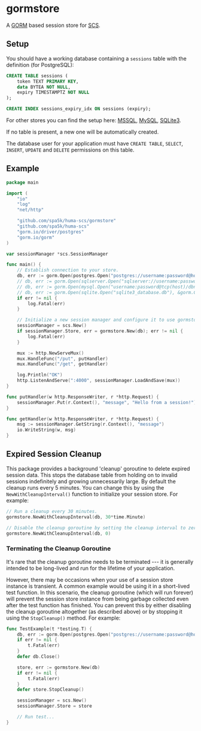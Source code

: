# gormstore

A [GORM](https://github.com/go-gorm/gorm) based session store for [SCS](https://github.com/spa5k/huma-scs).

## Setup

You should have a working database containing a `sessions` table with the definition (for PostgreSQL):

```sql
CREATE TABLE sessions (
	token TEXT PRIMARY KEY,
	data BYTEA NOT NULL,
	expiry TIMESTAMPTZ NOT NULL
);

CREATE INDEX sessions_expiry_idx ON sessions (expiry);
```
For other stores you can find the setup here: [MSSQL](https://github.com/spa5k/huma-scs/tree/master/mssqlstore), [MySQL](https://github.com/spa5k/huma-scs/tree/master/mysqlstore), [SQLite3](https://github.com/spa5k/huma-scs/tree/master/sqlite3store).

If no table is present, a new one will be automatically created.

The database user for your application must have `CREATE TABLE`, `SELECT`, `INSERT`, `UPDATE` and `DELETE` permissions on this table.

## Example

```go
package main

import (
	"io"
	"log"
	"net/http"

	"github.com/spa5k/huma-scs/gormstore"
	"github.com/spa5k/huma-scs"
	"gorm.io/driver/postgres"
	"gorm.io/gorm"
)

var sessionManager *scs.SessionManager

func main() {
	// Establish connection to your store.
	db, err := gorm.Open(postgres.Open("postgres://username:password@host/database"), &gorm.Config{}) // PostgreSQL
	// db, err := gorm.Open(sqlserver.Open("sqlserver://username:password@host?database=dbname"), &gorm.Config{}) // MSSQL
	// db, err := gorm.Open(mysql.Open("username:password@tcp(host)/dbname?parseTime=true"), &gorm.Config{}) // MySQL
	// db, err := gorm.Open(sqlite.Open("sqlite3_database.db"), &gorm.Config{}) // SQLite3
	if err != nil {
		log.Fatal(err)
	}

	// Initialize a new session manager and configure it to use gormstore as the session store.
	sessionManager = scs.New()
	if sessionManager.Store, err = gormstore.New(db); err != nil {
		log.Fatal(err)
	}

	mux := http.NewServeMux()
	mux.HandleFunc("/put", putHandler)
	mux.HandleFunc("/get", getHandler)

	log.Println("OK")
	http.ListenAndServe(":4000", sessionManager.LoadAndSave(mux))
}

func putHandler(w http.ResponseWriter, r *http.Request) {
	sessionManager.Put(r.Context(), "message", "Hello from a session!")
}

func getHandler(w http.ResponseWriter, r *http.Request) {
	msg := sessionManager.GetString(r.Context(), "message")
	io.WriteString(w, msg)
}
```

## Expired Session Cleanup

This package provides a background 'cleanup' goroutine to delete expired session data. This stops the database table from holding on to invalid sessions indefinitely and growing unnecessarily large. By default the cleanup runs every 5 minutes. You can change this by using the `NewWithCleanupInterval()` function to initialize your session store. For example:

```go
// Run a cleanup every 30 minutes.
gormstore.NewWithCleanupInterval(db, 30*time.Minute)

// Disable the cleanup goroutine by setting the cleanup interval to zero.
gormstore.NewWithCleanupInterval(db, 0)
```

### Terminating the Cleanup Goroutine

It's rare that the cleanup goroutine needs to be terminated --- it is generally intended to be long-lived and run for the lifetime of your application.

However, there may be occasions when your use of a session store instance is transient. A common example would be using it in a short-lived test function. In this scenario, the cleanup goroutine (which will run forever) will prevent the session store instance from being garbage collected even after the test function has finished. You can prevent this by either disabling the cleanup goroutine altogether (as described above) or by stopping it using the `StopCleanup()` method. For example:

```go
func TestExample(t *testing.T) {
	db, err := gorm.Open(postgres.Open("postgres://username:password@host/dbname", &gorm.Config{}))
	if err != nil {
	    t.Fatal(err)
	}
	defer db.Close()

    store, err := gormstore.New(db)
    if err != nil {
	    t.Fatal(err)
    }
	defer store.StopCleanup()

	sessionManager = scs.New()
	sessionManager.Store = store

	// Run test...
}
```